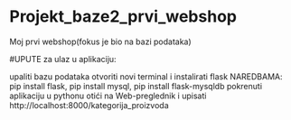 # Projekt_baze2_prvi_webshop
Moj prvi webshop(fokus je bio na bazi podataka)



#UPUTE za ulaz u aplikaciju:

upaliti bazu podataka
otvoriti novi terminal i instalirati flask NAREDBAMA: pip install flask, pip install mysql, pip install flask-mysqldb
pokrenuti aplikaciju u pythonu 
otići na Web-preglednik i upisati http://localhost:8000/kategorija_proizvoda
